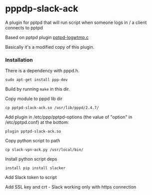 # pppdp-slack-ack

A plugin for pptpd that will run script when someone logs in / a client connects to pptpd

Based on pptpd plugin [pptpd-logwtmp.c](https://github.com/chrisballinger/poptop/blob/master/plugins/pptpd-logwtmp.c)

Basically it's a modified copy of this plugin.

### Installation

There is a dependency with pppd.h.

```sudo apt-get install ppp-dev```

Build by running ```make``` in this dir.

Copy module to pppd lib dir

```cp pptpd-slack-ack.so /usr/lib/pppd/2.4.7/```

Add plugin in /etc/ppp/pptpd-options (the value of "option" in /etc/pptpd.conf) at the bottom:
```
plugin pptpd-slack-ack.so
```
Copy python script to path

```cp slack-vpn-ack.py /usr/local/bin/```

Install python script deps

```install pip install slacker```

Add Slack token to script

Add SSL key and crt - Slack working only with https connection
